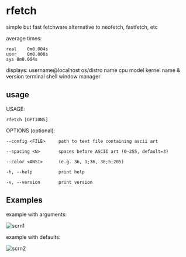 # rfetch
simple but fast fetchware alternative to neofetch, fastfetch, etc

average times:
```
real	0m0.004s
user	0m0.000s
sys	0m0.004s
```

displays:
   username@localhost
   os/distro name
   cpu model
   kernel name & version
   terminal
   shell
   window manager

## usage

USAGE:

   `rfetch [OPTIONS]`

OPTIONS (optional):

`--config <FILE>     path to text file containing ascii art`
    
`--spacing <N>       spaces before ASCII art (0–255, default=3)`
    
`--color <ANSI>      (e.g. 36, 1;36, 38;5;205)`
    
`-h, --help          print help`
    
`-v, --version       print version`
    
## Examples

example with arguments:

![scrn1](https://i.imgur.com/WoRYSjY.png)

example with defaults:

![scrn2](https://i.imgur.com/i3PKCmO.png)
